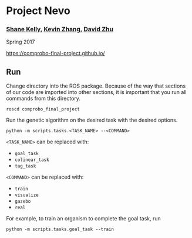 # Project Nevo

### [Shane Kelly](https://github.com/shanek21), [Kevin Zhang](https://github.com/kzhang8850), [David Zhu](https://github.com/hdavidzhu)

Spring 2017

https://comprobo-final-project.github.io/


## Run

Change directory into the ROS package. Because of the way that sections of our code are imported into other sections, it is important that you run all commands from this directory.

`roscd comprobo_final_project`

Run the genetic algorithm on the desired task with the desired options.

`python -m scripts.tasks.<TASK_NAME> --<COMMAND>`

`<TASK_NAME>` can be replaced with:
- `goal_task`
- `colinear_task`
- `tag_task`

`<COMMAND>` can be replaced with:
- `train`
- `visualize`
- `gazebo`
- `real`

For example, to train an organism to complete the goal task, run

`python -m scripts.tasks.goal_task --train`
